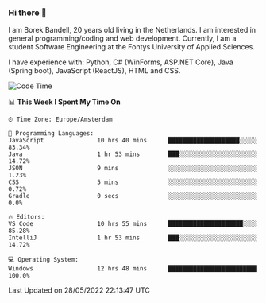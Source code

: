 ### Hi there 👋

I am Borek Bandell, 20 years old living in the Netherlands. I am interested in general programming/coding and web development. Currently, I am a student Software Engineering at the Fontys University of Applied Sciences.

I have experience with: Python, C# (WinForms, ASP.NET Core), Java (Spring boot), JavaScript (ReactJS), HTML and CSS.

<!--START_SECTION:waka-->
![Code Time](http://img.shields.io/badge/Code%20Time-0%20secs-blue)

📊 **This Week I Spent My Time On** 

```text
⌚︎ Time Zone: Europe/Amsterdam

💬 Programming Languages: 
JavaScript               10 hrs 40 mins      ████████████████████░░░░░   83.34% 
Java                     1 hr 53 mins        ███░░░░░░░░░░░░░░░░░░░░░░   14.72% 
JSON                     9 mins              ░░░░░░░░░░░░░░░░░░░░░░░░░   1.23% 
CSS                      5 mins              ░░░░░░░░░░░░░░░░░░░░░░░░░   0.72% 
Gradle                   0 secs              ░░░░░░░░░░░░░░░░░░░░░░░░░   0.0%

🔥 Editors: 
VS Code                  10 hrs 55 mins      █████████████████████░░░░   85.28% 
IntelliJ                 1 hr 53 mins        ███░░░░░░░░░░░░░░░░░░░░░░   14.72%

💻 Operating System: 
Windows                  12 hrs 48 mins      █████████████████████████   100.0%

```


 Last Updated on 28/05/2022 22:13:47 UTC
<!--END_SECTION:waka-->

<!--**tcBorek2002/tcBorek2002** is a ✨ _special_ ✨ repository because its `README.md` (this file) appears on your GitHub profile.

Here are some ideas to get you started:

- 🔭 I’m currently working on ...
- 🌱 I’m currently learning ...
- 👯 I’m looking to collaborate on ...
- 🤔 I’m looking for help with ...
- 💬 Ask me about ...
- 📫 How to reach me: ...
- 😄 Pronouns: ...
- ⚡ Fun fact: ...
-->

